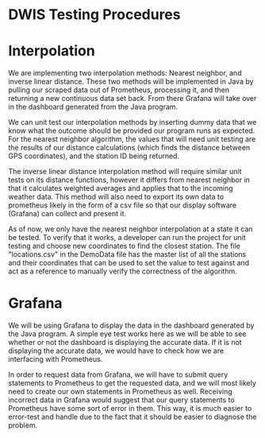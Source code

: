 # DWIS Testing Procedures 





# Interpolation
We are implementing two interpolation methods: Nearest neighbor, and inverse linear distance. These two methods will be implemented in Java by pulling our scraped data out of Prometheus, processing it, and then returning a new continuous data set back. From there Grafana will take over in the dashboard generated from the Java program. 

We can unit test our interpolation methods by inserting dummy data that we know what the outcome should be provided our program runs as expected. For the nearest neighbor algorithm, the values that will need unit testing are the results of our distance calculations (which finds the distance between GPS coordinates), and the station ID being returned. 

The inverse linear distance interpolation method will require similar unit tests on its distance functions, however it differs from nearest neighbor in that it calculates weighted averages and applies that to the incoming weather data. This method will also need to export its own data to prometheus likely in the form of a csv file so that our display software (Grafana) can collect and present it. 

As of now, we only have the nearest neighbor interpolation at a state it can be tested. To verify that it works, a developer can run the project for unit testing and choose new coordinates to find the closest station. The file "locations.csv" in the DemoData file has the master list of all the stations and their coordinates that can be used to set the value to test against and act as a reference to manually verify the correctness of the algorithm. 




# Grafana
We will be using Grafana to display the data in the dashboard generated by the Java program. A simple eye test works here as we will be able to see whether or not the dashboard is displaying the accurate data. If it is not displaying the accurate data, we would have to check how we are interfacing with Prometheus.  

In order to request data from Grafana, we will have to submit query statements to Prometheus to get the requested data, and we will most likely need to create our own statements in Prometheus as well. Receiving incorrect data in Grafana would suggest that our query statements to Prometheus have some sort of error in them. This way, it is much easier to error-test and handle due to the fact that it should be easier to diagnose the problem.



